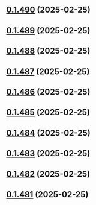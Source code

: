 ## [0.1.490](https://github.com/binary-braids/terraform-oracle/compare/v0.1.489...v0.1.490) (2025-02-25)



## [0.1.489](https://github.com/binary-braids/terraform-oracle/compare/v0.1.488...v0.1.489) (2025-02-25)



## [0.1.488](https://github.com/binary-braids/terraform-oracle/compare/v0.1.487...v0.1.488) (2025-02-25)



## [0.1.487](https://github.com/binary-braids/terraform-oracle/compare/v0.1.486...v0.1.487) (2025-02-25)



## [0.1.486](https://github.com/binary-braids/terraform-oracle/compare/v0.1.485...v0.1.486) (2025-02-25)



## [0.1.485](https://github.com/binary-braids/terraform-oracle/compare/v0.1.484...v0.1.485) (2025-02-25)



## [0.1.484](https://github.com/binary-braids/terraform-oracle/compare/v0.1.483...v0.1.484) (2025-02-25)



## [0.1.483](https://github.com/binary-braids/terraform-oracle/compare/v0.1.482...v0.1.483) (2025-02-25)



## [0.1.482](https://github.com/binary-braids/terraform-oracle/compare/v0.1.481...v0.1.482) (2025-02-25)



## [0.1.481](https://github.com/binary-braids/terraform-oracle/compare/v0.1.480...v0.1.481) (2025-02-25)




